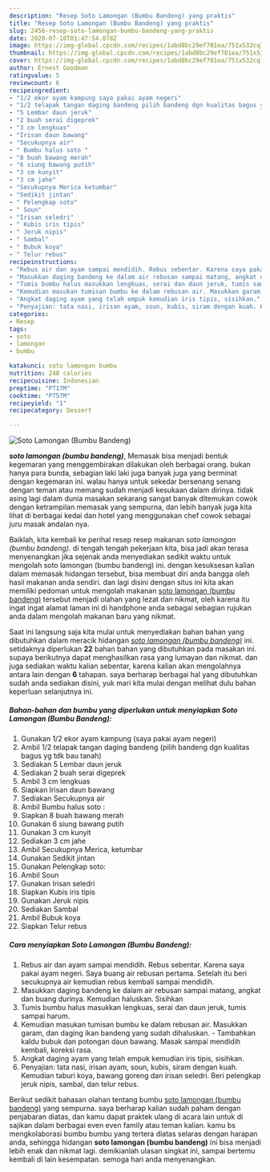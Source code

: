 ```yaml
---
description: "Resep Soto Lamongan (Bumbu Bandeng) yang praktis"
title: "Resep Soto Lamongan (Bumbu Bandeng) yang praktis"
slug: 2456-resep-soto-lamongan-bumbu-bandeng-yang-praktis
date: 2020-07-10T01:47:54.078Z
image: https://img-global.cpcdn.com/recipes/1abd8bc29ef701ea/751x532cq70/soto-lamongan-bumbu-bandeng-foto-resep-utama.jpg
thumbnail: https://img-global.cpcdn.com/recipes/1abd8bc29ef701ea/751x532cq70/soto-lamongan-bumbu-bandeng-foto-resep-utama.jpg
cover: https://img-global.cpcdn.com/recipes/1abd8bc29ef701ea/751x532cq70/soto-lamongan-bumbu-bandeng-foto-resep-utama.jpg
author: Ernest Goodman
ratingvalue: 5
reviewcount: 6
recipeingredient:
- "1/2 ekor ayam kampung saya pakai ayam negeri"
- "1/2 telapak tangan daging bandeng pilih bandeng dgn kualitas bagus yg tdk bau tanah"
- "5 Lembar daun jeruk"
- "2 buah serai digeprek"
- "3 cm lengkuas"
- "Irisan daun bawang"
- "Secukupnya air"
- " Bumbu halus soto "
- "8 buah bawang merah"
- "6 siung bawang putih"
- "3 cm kunyit"
- "3 cm jahe"
- "Secukupnya Merica ketumbar"
- "Sedikit jintan"
- " Pelengkap soto"
- " Soun"
- "Irisan seledri"
- " Kubis iris tipis"
- " Jeruk nipis"
- " Sambal"
- " Bubuk koya"
- " Telur rebus"
recipeinstructions:
- "Rebus air dan ayam sampai mendidih. Rebus sebentar. Karena saya pakai ayam negeri. Saya buang air rebusan pertama. Setelah itu beri secukupnya air kemudian rebus kembali sampai mendidih."
- "Masukkan daging bandeng ke dalam air rebusan sampai matang, angkat dan buang durinya. Kemudian haluskan. Sisihkan"
- "Tumis bumbu halus masukkan lengkuas, serai dan daun jeruk, tumis sampai harum."
- "Kemudian masukan tumisan bumbu ke dalam rebusan air. Masukkan garam, dan daging ikan bandeng yang sudah dihaluskan. Tambahkan kaldu bubuk dan potongan daun bawang. Masak sampai mendidih kembali, koreksi rasa."
- "Angkat daging ayam yang telah empuk kemudian iris tipis, sisihkan."
- "Penyajian: tata nasi, irisan ayam, soun, kubis, siram dengan kuah. Kemudian taburi koya, bawang goreng dan irisan seledri. Beri pelengkap jeruk nipis, sambal, dan telur rebus."
categories:
- Resep
tags:
- soto
- lamongan
- bumbu

katakunci: soto lamongan bumbu 
nutrition: 248 calories
recipecuisine: Indonesian
preptime: "PT17M"
cooktime: "PT57M"
recipeyield: "1"
recipecategory: Dessert

---
```



![Soto Lamongan (Bumbu Bandeng)](https://img-global.cpcdn.com/recipes/1abd8bc29ef701ea/751x532cq70/soto-lamongan-bumbu-bandeng-foto-resep-utama.jpg)

<b><i>soto lamongan (bumbu bandeng)</i></b>, Memasak bisa menjadi bentuk kegemaran yang menggembirakan dilakukan oleh berbagai orang. bukan hanya para bunda, sebagian laki laki juga banyak juga yang berminat dengan kegemaran ini. walau hanya untuk sekedar bersenang senang dengan teman atau memang sudah menjadi kesukaan dalam dirinya. tidak asing lagi dalam dunia masakan sekarang sangat banyak ditemukan cowok dengan ketrampilan memasak yang sempurna, dan lebih banyak juga kita lihat di berbagai kedai dan hotel yang menggunakan chef cowok sebagai juru masak andalan nya.

Baiklah, kita kembali ke perihal resep resep makanan <i>soto lamongan (bumbu bandeng)</i>. di tengah tengah pekerjaan kita, bisa jadi akan terasa menyenangkan jika sejenak anda menyediakan sedikit waktu untuk mengolah soto lamongan (bumbu bandeng) ini. dengan kesuksesan kalian dalam memasak hidangan tersebut, bisa membuat diri anda bangga oleh hasil makanan anda sendiri. dan lagi disini dengan situs ini kita akan memiliki pedoman untuk mengolah makanan <u>soto lamongan (bumbu bandeng)</u> tersebut menjadi olahan yang lezat dan nikmat, oleh karena itu ingat ingat alamat laman ini di handphone anda sebagai sebagian rujukan anda dalam mengolah makanan baru yang nikmat.




Saat ini langsung saja kita mulai untuk menyediakan bahan bahan yang dibutuhkan dalam meracik hidangan <u><i>soto lamongan (bumbu bandeng)</i></u> ini. setidaknya diperlukan <b>22</b> bahan bahan yang dibutuhkan pada masakan ini. supaya berikutnya dapat menghasilkan rasa yang lumayan dan nikmat. dan juga sediakan waktu kalian sebentar, karena kalian akan mengolahnya antara lain dengan <b>6</b> tahapan. saya berharap berbagai hal yang dibutuhkan sudah anda sediakan disini, yuk mari kita mulai dengan melihat dulu bahan keperluan selanjutnya ini.

<!--inarticleads1-->

##### Bahan-bahan dan bumbu yang diperlukan untuk menyiapkan Soto Lamongan (Bumbu Bandeng):

1. Gunakan 1/2 ekor ayam kampung (saya pakai ayam negeri)
1. Ambil 1/2 telapak tangan daging bandeng (pilih bandeng dgn kualitas bagus yg tdk bau tanah)
1. Sediakan 5 Lembar daun jeruk
1. Sediakan 2 buah serai digeprek
1. Ambil 3 cm lengkuas
1. Siapkan Irisan daun bawang
1. Sediakan Secukupnya air
1. Ambil  Bumbu halus soto :
1. Siapkan 8 buah bawang merah
1. Gunakan 6 siung bawang putih
1. Gunakan 3 cm kunyit
1. Sediakan 3 cm jahe
1. Ambil Secukupnya Merica, ketumbar
1. Gunakan Sedikit jintan
1. Gunakan  Pelengkap soto:
1. Ambil  Soun
1. Gunakan Irisan seledri
1. Siapkan  Kubis iris tipis
1. Gunakan  Jeruk nipis
1. Sediakan  Sambal
1. Ambil  Bubuk koya
1. Siapkan  Telur rebus




<!--inarticleads2-->

##### Cara menyiapkan Soto Lamongan (Bumbu Bandeng):

1. Rebus air dan ayam sampai mendidih. Rebus sebentar. Karena saya pakai ayam negeri. Saya buang air rebusan pertama. Setelah itu beri secukupnya air kemudian rebus kembali sampai mendidih.
1. Masukkan daging bandeng ke dalam air rebusan sampai matang, angkat dan buang durinya. Kemudian haluskan. Sisihkan
1. Tumis bumbu halus masukkan lengkuas, serai dan daun jeruk, tumis sampai harum.
1. Kemudian masukan tumisan bumbu ke dalam rebusan air. Masukkan garam, dan daging ikan bandeng yang sudah dihaluskan. - Tambahkan kaldu bubuk dan potongan daun bawang. Masak sampai mendidih kembali, koreksi rasa.
1. Angkat daging ayam yang telah empuk kemudian iris tipis, sisihkan.
1. Penyajian: tata nasi, irisan ayam, soun, kubis, siram dengan kuah. Kemudian taburi koya, bawang goreng dan irisan seledri. Beri pelengkap jeruk nipis, sambal, dan telur rebus.




Berikut sedikit bahasan olahan tentang bumbu <u>soto lamongan (bumbu bandeng)</u> yang sempurna. saya berharap kalian sudah paham dengan penjabaran diatas, dan kamu dapat praktek ulang di acara lain untuk di sajikan dalam berbagai even even family atau teman kalian. kamu bs mengkolaborasi bumbu bumbu yang tertera diatas selaras dengan harapan anda, sehingga hidangan <b>soto lamongan (bumbu bandeng)</b> ini bisa menjadi lebih enak dan nikmat lagi. demikianlah ulasan singkat ini, sampai bertemu kembali di lain kesempatan. semoga hari anda menyenangkan.
